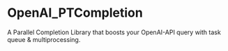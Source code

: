 # OpenAI_PTCompletion
A Parallel Completion Library that boosts your OpenAI-API query with task queue &amp; multiprocessing.
